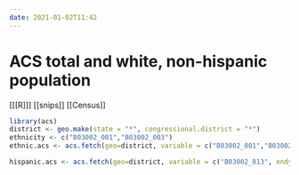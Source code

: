 ```yaml
---
date: 2021-01-02T11:42
---
```


# ACS total and white, non-hispanic population

[[[R]]]
[[snips]]
[[Census]]

```r
library(acs)
district <- geo.make(state = "*", congressional.district = "*")
ethnicity <- c("B03002_001","B03002_003")
ethnic.acs <- acs.fetch(geo=district, variable = c("B03002_001","B03002_003"), endyear = 2015)

hispanic.acs <- acs.fetch(geo=district, variable = c("B03002_013", endyear = 2013, span = 1))
```